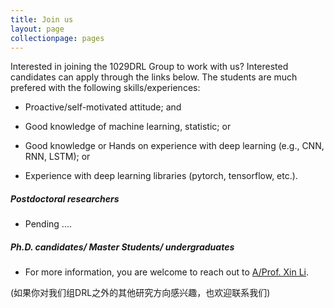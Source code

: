 ```yaml
---
title: Join us
layout: page
collectionpage: pages
---
```

Interested in joining the 1029DRL Group to work with us? Interested candidates can apply through the links below.
The students are much prefered with the following skills/experiences:  

- Proactive/self-motivated attitude; and

- Good knowledge of machine learning, statistic; or 

- Good knowledge or Hands on experience with deep learning (e.g., CNN, RNN, LSTM); or

- Experience with deep learning libraries (pytorch, tensorflow, etc.).

##### Postdoctoral researchers
- Pending ....

##### Ph.D. candidates/ Master Students/ undergraduates 

- For more information, you are welcome to reach out to [A/Prof. Xin Li](http://cs.bit.edu.cn/szdw/jsml/js/lixin/index.htm).

(如果你对我们组DRL之外的其他研究方向感兴趣，也欢迎联系我们)

<!--- ##### Current Master's and undergraduates at BIT
- We are glad that you are interested in research, although sadly we have a limited number of spots for Master's and undergraduate researchers. You are welcome to reach out to [A/Prof. Xin Li](http://cs.bit.edu.cn/szdw/jsml/js/lixin/index.htm) and ask about opportunities. 
##### Visitors, research assistants, and summer interns
- Unfortunately, the lab does not offer positions for research assistants or summer interns. We also cannot host visiting researchers. --->
